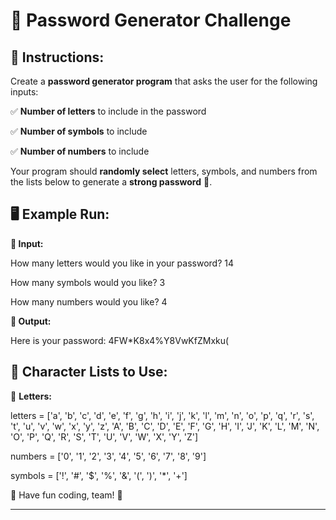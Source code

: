 # 🔐 **Password Generator Challenge**  

## 📜 **Instructions:**  

Create a **password generator program** that asks the user for the following inputs:  

✅ **Number of letters** to include in the password  

✅ **Number of symbols** to include  

✅ **Number of numbers** to include  

Your program should **randomly select** letters, symbols, and numbers from the lists below to generate a **strong password** 💪.  


## 🖥 **Example Run:**  

**🔹 Input:**  

How many letters would you like in your password? 14

How many symbols would you like? 3

How many numbers would you like? 4


**🔹 Output:**  

Here is your password: 4FW*K8x4%Y8VwKfZMxku(


## 🔡 **Character Lists to Use:** 

📌 **Letters:**  

letters = ['a', 'b', 'c', 'd', 'e', 'f', 'g', 'h', 'i', 'j', 'k', 'l', 'm', 'n', 'o', 'p', 'q', 'r', 's', 't', 'u', 'v', 'w', 'x', 'y', 'z',
           'A', 'B', 'C', 'D', 'E', 'F', 'G', 'H', 'I', 'J', 'K', 'L', 'M', 'N', 'O', 'P', 'Q', 'R', 'S', 'T', 'U', 'V', 'W', 'X', 'Y', 'Z']

numbers = ['0', '1', '2', '3', '4', '5', '6', '7', '8', '9']

symbols = ['!', '#', '$', '%', '&', '(', ')', '*', '+']


🎉 Have fun coding, team! 🚀

---

